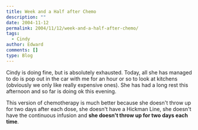```yaml
---
title: Week and a Half after Chemo
description: ""
date: 2004-11-12
permalink: 2004/11/12/week-and-a-half-after-chemo/
tags:
  - Cindy
author: Edward
comments: []
type: Blog
---
```


Cindy is doing fine, but is absolutely exhausted. Today, all she has
managed to do is pop out in the car with me for an hour or so to look at
kitchens (obviously we only like really expensive ones). She has had a
long rest this afternoon and so far is doing ok this evening.

This version of chemotherapy is much better because she doesn\'t throw
up for two days after each dose, she doesn\'t have a Hickman Line, she
doesn\'t have the continuous infusion and **she doesn\'t throw up for
two days each time**.

